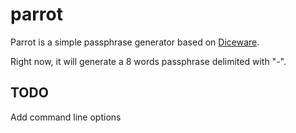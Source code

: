 # parrot
Parrot is a simple passphrase generator based on [Diceware](https://theworld.com/~reinhold/diceware.html).

Right now, it will generate a 8 words passphrase delimited with "-".

## TODO
Add command line options
